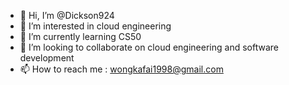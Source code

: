 - 👋 Hi, I’m @Dickson924
- 👀 I’m interested in cloud engineering
- 🌱 I’m currently learning CS50
- 💞️ I’m looking to collaborate on cloud engineering and software development
- 📫 How to reach me : wongkafai1998@gmail.com

<!---
Dickson924/Dickson924 is a ✨ special ✨ repository because its `README.md` (this file) appears on your GitHub profile.
You can click the Preview link to take a look at your changes.
--->
